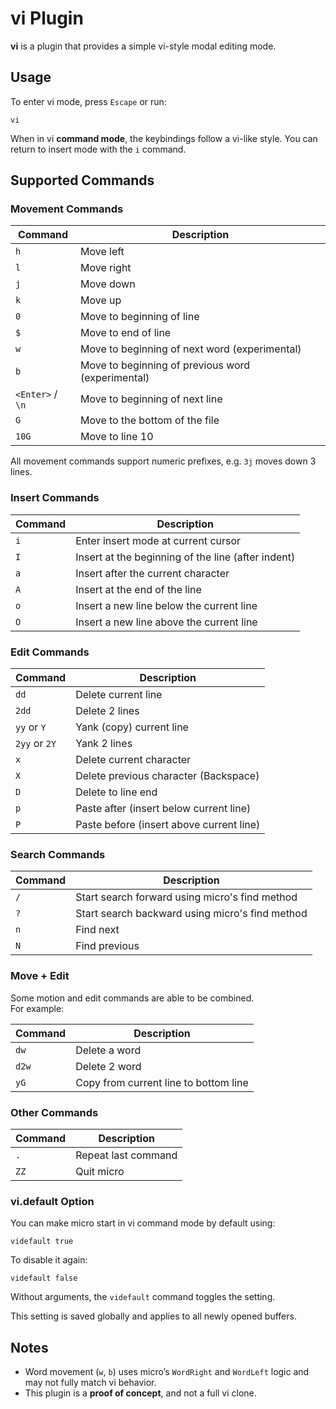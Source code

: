 # vi Plugin

**vi** is a plugin that provides a simple vi-style modal editing mode.

## Usage

To enter vi mode, press `Escape` or run:

```
vi
```

When in vi **command mode**, the keybindings follow a vi-like style.
You can return to insert mode with the `i` command.

## Supported Commands

### Movement Commands

| Command          | Description                                       |
| ---------------- | ------------------------------------------------- |
| `h`              | Move left                                         |
| `l`              | Move right                                        |
| `j`              | Move down                                         |
| `k`              | Move up                                           |
| `0`              | Move to beginning of line                         |
| `$`              | Move to end of line                               |
| `w`              | Move to beginning of next word (experimental)     |
| `b`              | Move to beginning of previous word (experimental) |
| `<Enter>` / `\n` | Move to beginning of next line                    |
| `G`              | Move to the bottom of the file                    |
| `10G`            | Move to line 10                                   |

All movement commands support numeric prefixes, e.g. `3j` moves down 3 lines.

### Insert Commands

| Command | Description                                        |
| ------- | -------------------------------------------------- |
| `i`     | Enter insert mode at current cursor                |
| `I`     | Insert at the beginning of the line (after indent) |
| `a`     | Insert after the current character                 |
| `A`     | Insert at the end of the line                      |
| `o`     | Insert a new line below the current line           |
| `O`     | Insert a new line above the current line           |

### Edit Commands

| Command       | Description                              |
| ------------- | ---------------------------------------- |
| `dd`          | Delete current line                      |
| `2dd`         | Delete 2 lines                           |
| `yy` or `Y`   | Yank (copy) current line                 |
| `2yy` or `2Y` | Yank 2 lines                             |
| `x`           | Delete current character                 |
| `X`           | Delete previous character (Backspace)    |
| `D`           | Delete to line end                       |
| `p`           | Paste after (insert below current line)  |
| `P`           | Paste before (insert above current line) |

### Search Commands

| Command | Description                                     |
| ------- | ----------------------------------------------- |
| `/`     | Start search forward using micro's find method  |
| `?`     | Start search backward using micro's find method |
| `n`     | Find next                                       |
| `N`     | Find previous                                   |

### Move + Edit

Some motion and edit commands are able to be combined.  
For example:

| Command | Description                           |
| ------- | ------------------------------------- |
| `dw`    | Delete a word                         |
| `d2w`   | Delete 2 word                         |
| `yG`    | Copy from current line to bottom line |

### Other Commands

| Command | Description         |
| ------- | ------------------- |
| `.`     | Repeat last command |
| `ZZ`    | Quit micro          |

### vi.default Option

You can make micro start in vi command mode by default using:

```
videfault true
```

To disable it again:

```
videfault false
```

Without arguments, the `videfault` command toggles the setting.

This setting is saved globally and applies to all newly opened buffers.

## Notes

- Word movement (`w`, `b`) uses micro’s `WordRight` and `WordLeft` logic and
  may not fully match vi behavior.
- This plugin is a **proof of concept**, and not a full vi clone.
